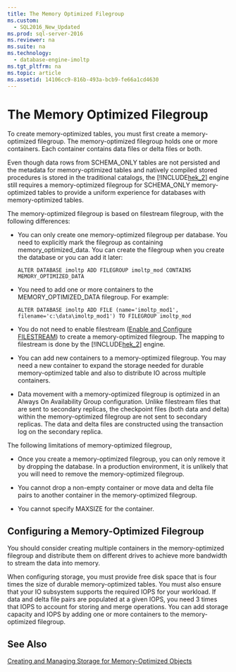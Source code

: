 ```yaml
---
title: The Memory Optimized Filegroup
ms.custom: 
  - SQL2016_New_Updated
ms.prod: sql-server-2016
ms.reviewer: na
ms.suite: na
ms.technology: 
  - database-engine-imoltp
ms.tgt_pltfrm: na
ms.topic: article
ms.assetid: 14106cc9-816b-493a-bcb9-fe66a1cd4630
---
```

# The Memory Optimized Filegroup
  To create memory\-optimized tables, you must first create a memory\-optimized filegroup. The memory\-optimized filegroup holds one or more containers. Each container contains data files or delta files or both.  
  
 Even though data rows from SCHEMA\_ONLY tables are not persisted and the metadata for memory\-optimized tables and natively compiled stored procedures is stored in the traditional catalogs, the [!INCLUDE[hek_2](../../Token/Other/hek_2_md.md)] engine still requires a memory\-optimized filegroup for SCHEMA\_ONLY memory\-optimized tables to provide a uniform experience for databases with memory\-optimized tables.  
  
 The memory\-optimized filegroup is based on filestream filegroup, with the following differences:  
  
-   You can only create one memory\-optimized filegroup per database. You need to explicitly mark the filegroup as containing memory\_optimized\_data. You can create the filegroup when you create the database or you can add it later:  
  
    ```  
    ALTER DATABASE imoltp ADD FILEGROUP imoltp_mod CONTAINS MEMORY_OPTIMIZED_DATA  
    ```  
  
-   You need to add one or more containers to the MEMORY\_OPTIMIZED\_DATA filegroup. For example:  
  
    ```  
    ALTER DATABASE imoltp ADD FILE (name='imoltp_mod1', filename='c:\data\imoltp_mod1') TO FILEGROUP imoltp_mod  
    ```  
  
-   You do not need to enable filestream \([Enable and Configure FILESTREAM](../../Topics/TopicNameNotContainA/Enable-and-Configure-FILESTREAM.md)\) to create a memory\-optimized filegroup. The mapping to filestream is done by the [!INCLUDE[hek_2](../../Token/Other/hek_2_md.md)] engine.  
  
-   You can add new containers to a memory\-optimized filegroup. You may need a new container to expand the storage needed for durable memory\-optimized table and also to distribute IO across multiple containers.  
  
-   Data movement with a memory\-optimized filegroup is optimized in an Always On Availability Group configuration. Unlike filestream files that are sent to secondary replicas, the checkpoint files \(both data and delta\) within the memory\-optimized filegroup are not sent to secondary replicas. The data and delta files are constructed using the transaction log on the secondary replica.  
  
 The following limitations of memory\-optimized filegroup,  
  
-   Once you create a memory\-optimized filegroup, you can only remove it by dropping the database. In a production environment, it is unlikely that you will need to remove the memory\-optimized filegroup.  
  
-   You cannot drop a non\-empty container or move data and delta file pairs to another container in the memory\-optimized filegroup.  
  
-   You cannot specify MAXSIZE for the container.  
  
## Configuring a Memory\-Optimized Filegroup  
 You should consider creating multiple containers in the memory\-optimized filegroup and distribute them on different drives to achieve more bandwidth to stream the data into memory.  
  
 When configuring storage, you must provide free disk space that is four times the size of durable memory\-optimized tables. You must also ensure that your IO subsystem supports the required IOPS for your workload. If data and delta file pairs are populated at a given IOPS, you need 3 times that IOPS to account for storing and merge operations. You can add storage capacity and IOPS by adding one or more containers to the memory\-optimized filegroup.  
  
## See Also  
 [Creating and Managing Storage for Memory-Optimized Objects](../../Topics/TopicNameNotContainA/Creating-and-Managing-Storage-for-Memory-Optimized-Objects.md)  
  
  